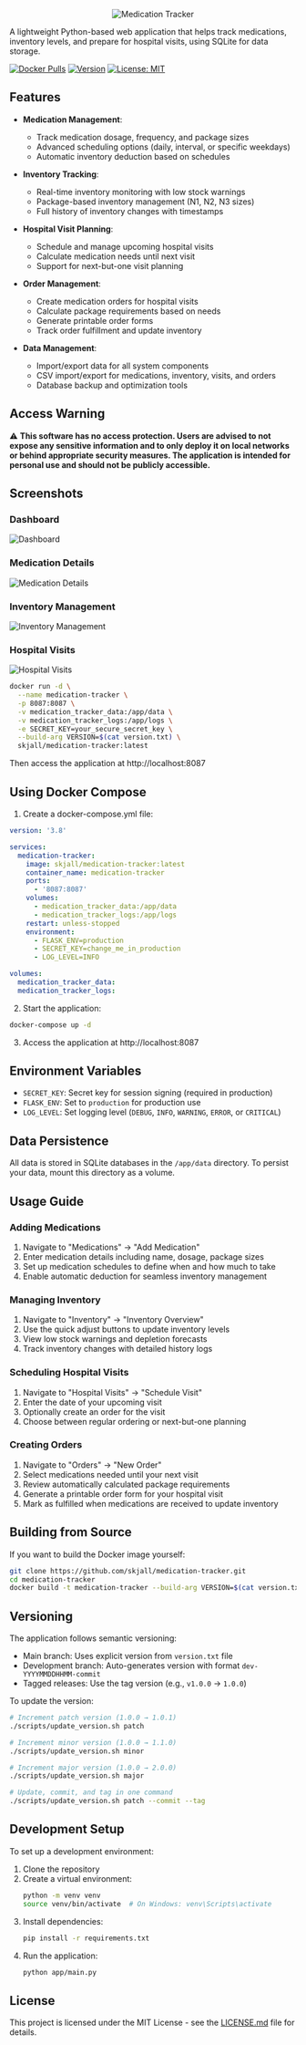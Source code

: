 
<p align="center">
  <img src="resources/img/logo.png" alt="Medication Tracker" title="Medication Tracker">
</p>

A lightweight Python-based web application that helps track medications, inventory levels, and prepare for hospital visits, using SQLite for data storage.

[![Docker Pulls](https://img.shields.io/docker/pulls/skjall/medication-tracker)](https://hub.docker.com/r/skjall/medication-tracker)
[![Version](https://img.shields.io/endpoint?url=https://gist.githubusercontent.com/Skjall/34ff43625fc27ccb293931d4c0f763cc/raw/medication-tracker-version.json)](https://github.com/skjall/medication-tracker/blob/main/version.txt)
[![License: MIT](https://img.shields.io/badge/License-MIT-yellow.svg)](https://opensource.org/licenses/MIT)

## Features

- **Medication Management**:
  - Track medication dosage, frequency, and package sizes
  - Advanced scheduling options (daily, interval, or specific weekdays)
  - Automatic inventory deduction based on schedules

- **Inventory Tracking**:
  - Real-time inventory monitoring with low stock warnings
  - Package-based inventory management (N1, N2, N3 sizes)
  - Full history of inventory changes with timestamps

- **Hospital Visit Planning**:
  - Schedule and manage upcoming hospital visits
  - Calculate medication needs until next visit
  - Support for next-but-one visit planning

- **Order Management**:
  - Create medication orders for hospital visits
  - Calculate package requirements based on needs
  - Generate printable order forms
  - Track order fulfillment and update inventory

- **Data Management**:
  - Import/export data for all system components
  - CSV import/export for medications, inventory, visits, and orders
  - Database backup and optimization tools

## Access Warning

⚠️ **This software has no access protection. Users are advised to not expose any sensitive information and to only deploy it on local networks or behind appropriate security measures. The application is intended for personal use and should not be publicly accessible.**

## Screenshots

### Dashboard
![Dashboard](resources/img/screenshots/dashboard.png)

### Medication Details
![Medication Details](resources/img/screenshots/medication_details.png)

### Inventory Management
![Inventory Management](resources/img/screenshots/inventory.png)

### Hospital Visits
![Hospital Visits](resources/img/screenshots/visits.png)
```bash
docker run -d \
  --name medication-tracker \
  -p 8087:8087 \
  -v medication_tracker_data:/app/data \
  -v medication_tracker_logs:/app/logs \
  -e SECRET_KEY=your_secure_secret_key \
  --build-arg VERSION=$(cat version.txt) \
  skjall/medication-tracker:latest
```

Then access the application at http://localhost:8087

## Using Docker Compose

1. Create a docker-compose.yml file:

```yaml
version: '3.8'

services:
  medication-tracker:
    image: skjall/medication-tracker:latest
    container_name: medication-tracker
    ports:
      - '8087:8087'
    volumes:
      - medication_tracker_data:/app/data
      - medication_tracker_logs:/app/logs
    restart: unless-stopped
    environment:
      - FLASK_ENV=production
      - SECRET_KEY=change_me_in_production
      - LOG_LEVEL=INFO

volumes:
  medication_tracker_data:
  medication_tracker_logs:
```

2. Start the application:

```bash
docker-compose up -d
```

3. Access the application at http://localhost:8087

## Environment Variables

- `SECRET_KEY`: Secret key for session signing (required in production)
- `FLASK_ENV`: Set to `production` for production use
- `LOG_LEVEL`: Set logging level (`DEBUG`, `INFO`, `WARNING`, `ERROR`, or `CRITICAL`)

## Data Persistence

All data is stored in SQLite databases in the `/app/data` directory. To persist your data, mount this directory as a volume.

## Usage Guide

### Adding Medications

1. Navigate to "Medications" → "Add Medication"
2. Enter medication details including name, dosage, package sizes
3. Set up medication schedules to define when and how much to take
4. Enable automatic deduction for seamless inventory management

### Managing Inventory

1. Navigate to "Inventory" → "Inventory Overview"
2. Use the quick adjust buttons to update inventory levels
3. View low stock warnings and depletion forecasts
4. Track inventory changes with detailed history logs

### Scheduling Hospital Visits

1. Navigate to "Hospital Visits" → "Schedule Visit"
2. Enter the date of your upcoming visit
3. Optionally create an order for the visit
4. Choose between regular ordering or next-but-one planning

### Creating Orders

1. Navigate to "Orders" → "New Order"
2. Select medications needed until your next visit
3. Review automatically calculated package requirements
4. Generate a printable order form for your hospital visit
5. Mark as fulfilled when medications are received to update inventory

## Building from Source

If you want to build the Docker image yourself:

```bash
git clone https://github.com/skjall/medication-tracker.git
cd medication-tracker
docker build -t medication-tracker --build-arg VERSION=$(cat version.txt) .
```

## Versioning

The application follows semantic versioning:

- Main branch: Uses explicit version from `version.txt` file
- Development branch: Auto-generates version with format `dev-YYYYMMDDHHMM-commit`
- Tagged releases: Use the tag version (e.g., `v1.0.0` → `1.0.0`)

To update the version:

```bash
# Increment patch version (1.0.0 → 1.0.1)
./scripts/update_version.sh patch

# Increment minor version (1.0.0 → 1.1.0)
./scripts/update_version.sh minor

# Increment major version (1.0.0 → 2.0.0)
./scripts/update_version.sh major

# Update, commit, and tag in one command
./scripts/update_version.sh patch --commit --tag
```

## Development Setup

To set up a development environment:

1. Clone the repository
2. Create a virtual environment:
   ```bash
   python -m venv venv
   source venv/bin/activate  # On Windows: venv\Scripts\activate
   ```
3. Install dependencies:
   ```bash
   pip install -r requirements.txt
   ```
4. Run the application:
   ```bash
   python app/main.py
   ```

## License

This project is licensed under the MIT License - see the [LICENSE.md](LICENSE.md) file for details.